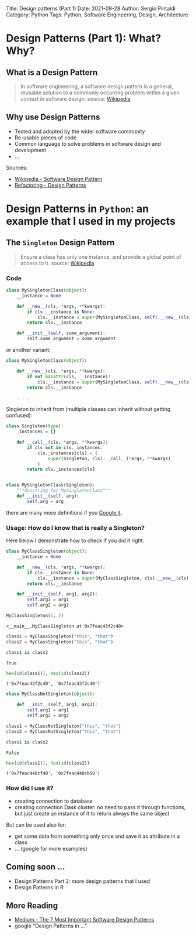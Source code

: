 Title: Design patterns (Part 1)
Date: 2021-09-28
Author: Sergio Pintaldi
Category: Python
Tags: Python, Software Engineering, Design, Architecture

# Design Patterns (Part 1): What? Why?

## What is a Design Pattern

> In software engineering, a software design pattern is a general, reusable solution to a commonly occurring problem within a given context in software design.
source: [Wikipedia](https://en.wikipedia.org/wiki/Software_design_pattern)

## Why use Design Patterns

* Tested and adopted by the wider software community
* Re-usable pieces of code
* Common language to solve problems in software design and development
* ...

Sources:
* [Wikipedia - Software Design Pattern](https://en.wikipedia.org/wiki/Software_design_pattern)
* [Refactoring - Design Patterns](https://refactoring.guru/design-patterns)

# Design Patterns in `Python`: an example that I used in my projects

## The `Singleton` Design Pattern

> Ensure a class has only one instance, and provide a global point of access to it.
source: [Wikipedia](https://en.wikipedia.org/wiki/Singleton_pattern)

### Code

```python
class MySingletonClass(object):
    __instance = None

    def __new__(cls, *args, **kwargs):
        if cls.__instance is None:
            cls.__instance = super(MySingletonClass, self).__new__(cls)
        return cls.__instance

    def __init__(self, some_argument):
        self.some_argument = some_argument
```

or another variant:

```python
class MySingletonClass(object):

    def __new__(cls, *args, **kwargs):
        if not hasattr(cls, __instance):
            cls.__instance = super(MySingletonClass, self).__new__(cls)
        return cls.__instance

    . . .
```

Singleton to inherit from (multiple classes can inherit without getting confused):

```python
class Singleton(type):
    _instances = {}

    def __call__(cls, *args, **kwargs):
        if cls not in cls._instances:
            cls._instances[cls] = (
                super(Singleton, cls).__call__(*args, **kwargs)
            )
        return cls._instances[cls]


class MySingletonClass(Singleton):
    """docstring for MySingletonClass"""
    def __init__(self, arg):
        self.arg = arg
```

there are many more definitions if you [Google it](https://www.google.com/search?channel=fs&client=ubuntu&q=python+singleton).

### Usage: How do I know that is really a Singleton?

Here below I demonstrate how to check if you did it right.

```python
class MyClassSingleton(object):
    __instance = None

    def __new__(cls, *args, **kwargs):
        if cls.__instance is None:
            cls.__instance = super(MyClassSingleton, cls).__new__(cls)
        return cls.__instance

    def __init__(self, arg1, arg2):
        self.arg1 = arg1
        self.arg2 = arg2
```

```python
MyClassSingleton(1, 2)
```

    <__main__.MyClassSingleton at 0x7feac43f2c40>


```python
class1 = MyClassSingleton("this", "that")
class2 = MyClassSingleton("this", "that")
```

```python
class1 is class2
```

    True

```python
hex(id(class1)), hex(id(class2))
```

    ('0x7feac43f2c40', '0x7feac43f2c40')

```python
class MyClassNotSingleton(object):

    def __init__(self, arg1, arg2):
        self.arg1 = arg1
        self.arg2 = arg2
```

```python
class1 = MyClassNotSingleton("this", "that")
class2 = MyClassNotSingleton("this", "that")
```

```python
class1 is class2
```

    False

```python
hex(id(class1)), hex(id(class2))
```

    ('0x7feac440cf40', '0x7feac440cb50')

### How did I use it?

* creating connection to database
* creating connection Dask cluster: no need to pass it through functions, but just create an instance of it to return always the same object

But can be used also for:

* get some data from something only once and save it as attribute in a class
* ... (google for more examples)

## Coming soon ...

* Design Patterns Part 2: more design patterns that I used
* Design Patterns in R

## More Reading

* [Medium - The 7 Most Important Software Design Patterns](https://medium.com/educative/the-7-most-important-software-design-patterns-d60e546afb0e)
* google "Design Patterns in ..."
